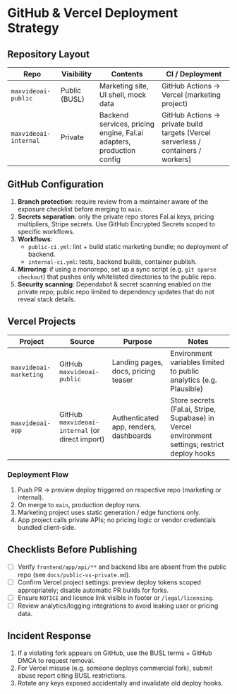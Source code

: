 # GitHub & Vercel Deployment Strategy

## Repository Layout

| Repo | Visibility | Contents | CI / Deployment |
|------|------------|----------|-----------------|
| `maxvideoai-public` | Public (BUSL) | Marketing site, UI shell, mock data | GitHub Actions → Vercel (marketing project) |
| `maxvideoai-internal` | Private | Backend services, pricing engine, Fal.ai adapters, production config | GitHub Actions → private build targets (Vercel serverless / containers / workers) |

## GitHub Configuration

1. **Branch protection**: require review from a maintainer aware of the exposure checklist before merging to `main`.  
2. **Secrets separation**: only the private repo stores Fal.ai keys, pricing multipliers, Stripe secrets. Use GitHub Encrypted Secrets scoped to specific workflows.  
3. **Workflows**:
   - `public-ci.yml`: lint + build static marketing bundle; no deployment of backend.
   - `internal-ci.yml`: tests, backend builds, container publish.
4. **Mirroring**: if using a monorepo, set up a sync script (e.g. `git sparse checkout`) that pushes only whitelisted directories to the public repo.
5. **Security scanning**: Dependabot & secret scanning enabled on the private repo; public repo limited to dependency updates that do not reveal stack details.

## Vercel Projects

| Project | Source | Purpose | Notes |
|---------|--------|---------|-------|
| `maxvideoai-marketing` | GitHub `maxvideoai-public` | Landing pages, docs, pricing teaser | Environment variables limited to public analytics (e.g. Plausible) |
| `maxvideoai-app` | GitHub `maxvideoai-internal` (or direct import) | Authenticated app, renders, dashboards | Store secrets (Fal.ai, Stripe, Supabase) in Vercel environment settings; restrict deploy hooks |

### Deployment Flow

1. Push PR → preview deploy triggered on respective repo (marketing or internal).
2. On merge to `main`, production deploy runs.  
3. Marketing project uses static generation / edge functions only.  
4. App project calls private APIs; no pricing logic or vendor credentials bundled client-side.

## Checklists Before Publishing

- [ ] Verify `frontend/app/api/**` and backend libs are absent from the public repo (see `docs/public-vs-private.md`).  
- [ ] Confirm Vercel project settings: preview deploy tokens scoped appropriately; disable automatic PR builds for forks.  
- [ ] Ensure `NOTICE` and licence link visible in footer or `/legal/licensing`.  
- [ ] Review analytics/logging integrations to avoid leaking user or pricing data.

## Incident Response

1. If a violating fork appears on GitHub, use the BUSL terms + GitHub DMCA to request removal.  
2. For Vercel misuse (e.g. someone deploys commercial fork), submit abuse report citing BUSL restrictions.  
3. Rotate any keys exposed accidentally and invalidate old deploy hooks.
